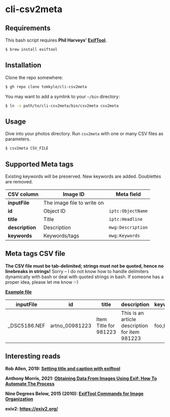 # cli-csv2meta

## Requirements

This bash script requires **Phil Harveys' [ExifTool](https://github.com/exiftool/exiftool).** 

```bash
$ brew install exiftool
```

## Installation

Clone the repo somewhere:

```bash
$ gh repo clone tomkyle/cli-csv2meta
```

You may want to add a symlink to your `~/bin` directory:

```bash
$ ln -s path/to/cli-csv2meta/bin/csv2meta csv2meta
```

## Usage

Dive into your photos directory. Run `csv2meta` with one or many CSV files as parameters.

```bash
$ csv2meta CSV_FILE 
```

## Supported Meta tags

Existing keywords will be preserved. New keywords are added. Doublettes are removed.

| CSV column      | Image ID                   | Meta field        |
| --------------- | -------------------------- | ----------------- |
| **inputFile**   | The image file to write on |                   |
| **id**          | Object ID                  | `iptc:ObjectName` |
| **title**       | Title                      | `iptc:Headline`   |
| **description** | Description                | `mwg:Description` |
| **keywords**    | Keywords/tags              | `mwg:Keywords`    |

## Meta tags CSV file

**The CSV file must be tab-delimited; strings must not be quoted, hence no linebreaks in strings!** Sorry – I do not know how to handle delimiters dynamically with bash or deal with quoted strings in bash. If someone has a proper idea, please let me know :-)

**[Example file](./examples/example.csv)** 

| inputFile    | id             | title                 | description                                    | keywords |
| ------------ | -------------- | --------------------- | ---------------------------------------------- | -------- |
| _DSC5186.NEF | artno_00981223 | Item Title for 981223 | This is an article description for item 981223 | foo,bar  |


## Interesting reads

**Rob Allen, 2019: [Setting title and caption with exiftool](https://akrabat.com/setting-title-and-caption-with-exiftool/)**

**Anthony Morris, 2021: [Obtaining Data From Images Using Exif: How To Automate The Process](https://hackernoon.com/obtaining-data-from-images-using-exif-how-to-automate-the-process-fzr33w3)**

**Nine Degrees Below, 2015 (2010): [ExifTool Commands for Image Organization](https://ninedegreesbelow.com/photography/exiftool-commands.html)**

**exiv2: https://exiv2.org/**

